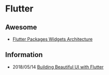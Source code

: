 # Flutter 


## Awesome
- [Flutter Packages Widgets Architecture](https://www.scoop.it/t/flutter-packages-widgets-architecture)


## Information
- 2018/05/14 [Building Beautiful UI with Flutter](https://blog.geekyants.com/building-beautiful-ui-with-flutter-3b54ef6947a8)


